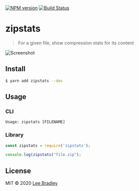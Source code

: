 [![NPM version][npm-image]][npm-url] [![Build Status][travis-image]][travis-url]

# zipstats

> For a given file, show compression stats for its content

![Screenshot](https://github.com/leebradley/zipstats/raw/master/screenshot.png)

## Install

```sh
$ yarn add zipstats --dev
```

## Usage

### CLI

```
Usage: zipstats [FILENAME]
```

### Library

```javascript
const zipstats = require('zipstats');

console.log(zipstats("file.zip");
```

## License

MIT © 2020 [Lee Bradley](https://github.com/leebradley)

[npm-url]: https://www.npmjs.com/package/zipstats
[npm-image]: https://badgen.net/npm/v/zipstats

[gh-url]: https://github.com/leebradley/zipstats

[travis-url]: https://travis-ci.com/leebradley/zipstats
[travis-image]: https://travis-ci.com/leebradley/zipstats.svg?branch=master